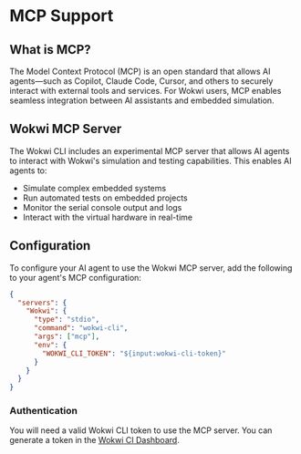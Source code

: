 # MCP Support

## What is MCP?

The Model Context Protocol (MCP) is an open standard that allows AI agents—such as Copilot, Claude Code, Cursor, and others to securely interact with external tools and services. For Wokwi users, MCP enables seamless integration between AI assistants and embedded simulation.

## Wokwi MCP Server

The Wokwi CLI includes an experimental MCP server that allows AI agents to interact with Wokwi's simulation and testing capabilities. This enables AI agents to:

- Simulate complex embedded systems
- Run automated tests on embedded projects
- Monitor the serial console output and logs
- Interact with the virtual hardware in real-time

## Configuration

To configure your AI agent to use the Wokwi MCP server, add the following to your agent's MCP configuration:

```json
{
  "servers": {
    "Wokwi": {
      "type": "stdio",
      "command": "wokwi-cli",
      "args": ["mcp"],
      "env": {
        "WOKWI_CLI_TOKEN": "${input:wokwi-cli-token}"
      }
    }
  }
}
```

### Authentication

You will need a valid Wokwi CLI token to use the MCP server. You can generate a token in the [Wokwi CI Dashboard](https://wokwi.com/dashboard/ci).
